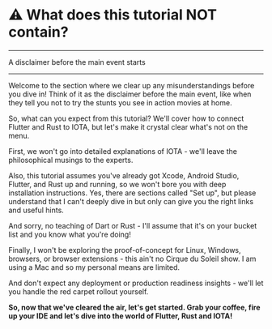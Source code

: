 # ⚠ What does this tutorial NOT contain?

---

A disclaimer before the main event starts

---

Welcome to the section where we clear up any misunderstandings before you dive in! Think of it as the disclaimer before the main event, like when they tell you not to try the stunts you see in action movies at home.

So, what can you expect from this tutorial? We'll cover how to connect Flutter and Rust to IOTA, but let's make it crystal clear what's not on the menu.&#x20;

First, we won't go into detailed explanations of IOTA - we'll leave the philosophical musings to the experts.

Also, this tutorial assumes you've already got Xcode, Android Studio, Flutter, and Rust up and running, so we won't bore you with deep installation instructions. Yes, there are sections called "Set up", but please understand that I can't deeply dive in but only can give you the right links and useful hints.

And sorry, no teaching of Dart or Rust - I'll assume that it's on your bucket list and you know what you're doing!

Finally, I won't be exploring the proof-of-concept for Linux, Windows, browsers, or browser extensions - this ain't no Cirque du Soleil show. I am using a Mac and so my personal means are limited.

And don't expect any deployment or production readiness insights - we'll let you handle the red carpet rollout yourself.

**So, now that we've cleared the air, let's get started. Grab your coffee, fire up your IDE and let's dive into the world of Flutter, Rust and IOTA!**

